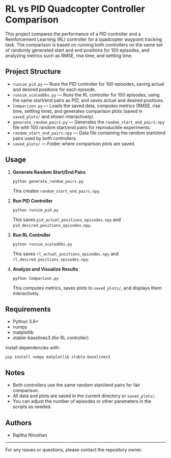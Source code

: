 # RL vs PID Quadcopter Controller Comparison

This project compares the performance of a PID controller and a Reinforcement Learning (RL) controller for a quadcopter waypoint tracking task. The comparison is based on running both controllers on the same set of randomly generated start and end positions for 100 episodes, and analyzing metrics such as RMSE, rise time, and settling time.

## Project Structure

- `runsim_pid.py` — Runs the PID controller for 100 episodes, saving actual and desired positions for each episode.
- `runsim_scaledObs.py` — Runs the RL controller for 100 episodes, using the same start/end pairs as PID, and saves actual and desired positions.
- `Comparizon.py` — Loads the saved data, computes metrics (RMSE, rise time, settling time), and generates comparison plots (saved in `saved_plots/` and shown interactively).
- `generate_random_pairs.py` — Generates the `random_start_end_pairs.npy` file with 100 random start/end pairs for reproducible experiments.
- `random_start_end_pairs.npy` — Data file containing the random start/end pairs used by both controllers.
- `saved_plots/` — Folder where comparison plots are saved.

## Usage

1. **Generate Random Start/End Pairs**
   ```
   python generate_random_pairs.py
   ```
   This creates `random_start_end_pairs.npy`.

2. **Run PID Controller**
   ```
   python runsim_pid.py
   ```
   This saves `pid_actual_positions_episodes.npy` and `pid_desired_positions_episodes.npy`.

3. **Run RL Controller**
   ```
   python runsim_scaledObs.py
   ```
   This saves `rl_actual_positions_episodes.npy` and `rl_desired_positions_episodes.npy`.

4. **Analyze and Visualize Results**
   ```
   python Comparizon.py
   ```
   This computes metrics, saves plots to `saved_plots/`, and displays them interactively.

## Requirements
- Python 3.8+
- numpy
- matplotlib
- stable-baselines3 (for RL controller)

Install dependencies with:
```
pip install numpy matplotlib stable-baselines3
```

## Notes
- Both controllers use the same random start/end pairs for fair comparison.
- All data and plots are saved in the current directory or `saved_plots/`.
- You can adjust the number of episodes or other parameters in the scripts as needed.

## Authors
- Rajitha Niroshan

---
For any issues or questions, please contact the repository owner.
